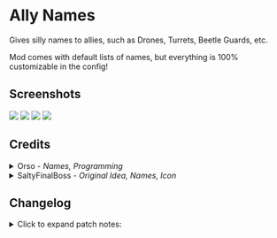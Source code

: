 # Ally Names

Gives silly names to allies, such as Drones, Turrets, Beetle Guards, etc.

Mod comes with default lists of names, but everything is 100% customizable in the config!

## Screenshots

<img src="https://cdn.discordapp.com/attachments/896038839422947340/1086652260819419246/image.png">
<img src="https://cdn.discordapp.com/attachments/896038839422947340/1086652322039484476/Risk_of_Rain_2_aIrXY1DUlr.png">

<img src="https://cdn.discordapp.com/attachments/896038839422947340/1086652460820602940/image.png">
<img src="https://cdn.discordapp.com/attachments/896038839422947340/1086652067231309934/image.png">


## Credits

<details><summary>Orso - <em>Names, Programming</em></summary>

- <a href="https://twitter.com/Orsopidou">Twitter</a>

</details>

<details><summary>SaltyFinalBoss - <em>Original Idea, Names, Icon</em></summary>

- <a href="https://twitter.com/saltyfinalboss">Twitter</a>, <a href="https://www.patreon.com/saltyfinalboss/">Patreon</a> 

</details>

## Changelog

<details>
<summary>Click to expand patch notes:</summary>

- 1.0.3
  - Fixed mod crashing when a config entry had no category.
- 1.0.2
  - Removed default names for Empathy Cores.
  - Added new names for TC-280 and Empathy Cores.
- 1.0.1
  - Removed debug logs left in the release.
- 1.0.0 - Initial Release

</details>